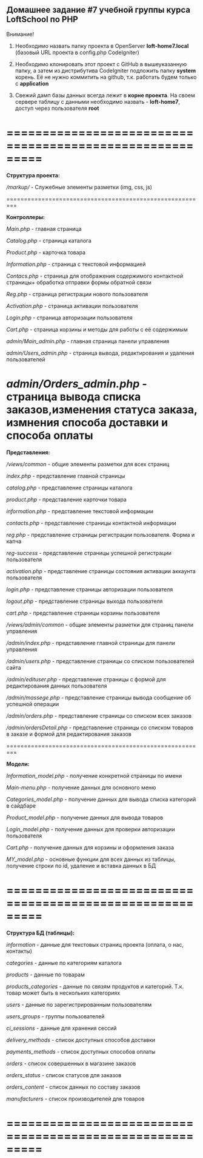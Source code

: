 ## Домашнее задание #7 учебной группы курса LoftSchool по PHP

Внимание!

1) Необходимо назвать папку проекта в OpenServer **loft-home7.local** (базовый URL проекта в config.php CodeIgniter)

2) Необходимо клонировать этот проект с GitHub в вышеуказанную папку, а затем из дистрибутива CodeIgniter подложить папку **system** корень. Её не нужно коммитить на github, т.к. работать будем только с **application**

3) Свежий дамп базы данных всегда лежит в **корне проекта**. На своем сервере таблицу с данными необходимо назвать - **loft-home7**, доступ через пользователя **root**

=========================================================
=========================================================

**Структура проекта:**

*/markup/* - Служебные элементы разметки (img, css, js)

=========================================================

**Контроллеры:**

*Main.php* - главная страница

*Catalog.php* - страница каталога

*Product.php* - карточка товара

*Information.php* - страница с текстовой информацией

*Contacs.php* - страница для отображения содержимого контактной страницы+
обработка отправки формы обратной связи

*Reg.php* - страница регистрации нового пользователя

*Activation.php* - страница активации пользователя

*Login.php* - страница авторизации пользователя

*Cart.php* - страница корзины и методы для работы с её содержимым

*admin/Main_admin.php* - главная страница панели управления

*admin/Users_admin.php* - страница вывода, редактирования и удаления пользователей

*admin/Orders_admin.php* - страница вывода списка заказов,изменения статуса заказа, измнения способа доставки и способа оплаты
=========================================================

**Представления:**

*/views/common* - общие элементы разметки для всех страниц

*index.php* - представление главной страницы

*catalog.php* - представление страницы каталога

*product.php* - представление карточки товара

*information.php* - представление текстовой информации

*contacts.php* - представление страницы контактной информации

*reg.php* - представление страницы регистрации пользователя. Форма и капча

*reg-success* - представление страницы успешной регистрации пользователя

*activation.php* - представление страницы состояния активации аккаунта пользователя

*login.php* - представление страницы авторизации пользователя

*logout.php* - представление страницы выхода пользователя

*cart.php* - представление страницы корзины пользователя

*/views/admin/common* - общие элементы разметки для страниц панели управления

*/admin/index.php* - представление главной страницы для панели управления

*/admin/users.php* - представление страницы со списком пользователей сайта

*/admin/edituser.php* - представление страницы с формой для редактирования данных пользователя

*/admin/massege.php* - представление страницы вывода сообщение об успешной операции

*/admin/orders.php* - представление страницы со списком всех заказов

*/admin/ordersDetail.php* - представление страницы со списком товаров в заказе и формой для редактирования заказов

=========================================================

**Модели:**

*Information_model.php* - получение конкретной страницы по имени

*Main-menu.php* - получение данных для основного меню

*Categories_model.php* - получение данных для вывода списка категорий в сайдбаре

*Product_model.php* - получение данных для вывода товаров

*Login_model.php* - получение данных для проверки авторизации пользователя

*Cart.php* - получение данных для корзины и оформления заказа

*MY_model.php* - основные функции для всех данных из таблицы, получение строки по id, удаление и вставка данных в БД

=========================================================
=========================================================

**Структура БД (таблицы):**

*information* - данные для текстовых страниц проекта (оплата, о нас, контакты)

*categories* - данные по категориям каталога

*products* - данные по товарам

*products_categories* - данные по связям продуктов и категорий.
Т.к. товар может быть в нескольких категориях

*users* - данные по зарегистрированным пользователям

*users_groups* - группы пользователей

*ci_sessions* - данные для хранения сессий

*delivery_methods* - список доступных способов доставки

*payments_methods* - список доступных способов оплаты

*orders* - список совершенных в магазине заказов

*orders_status* - список статусов для заказов

*orders_content* - список данных по составу заказов

*manufacturers* - список производителей для товаров

=========================================================
=========================================================